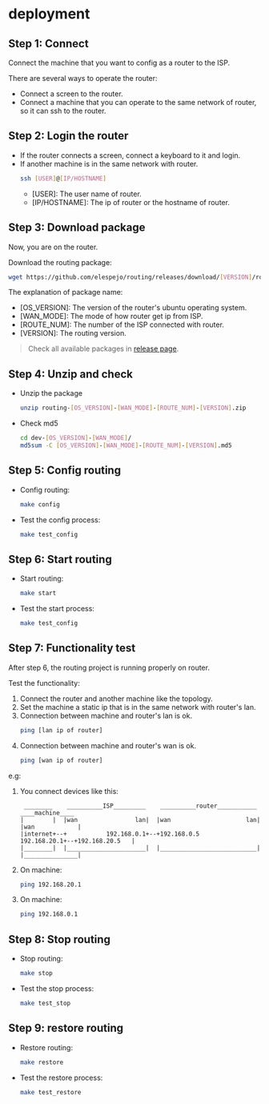 # deployment

## Step 1: Connect 
Connect the machine that you want to config as a router to the ISP.

There are several ways to operate the router:
* Connect a screen to the router.
* Connect a machine that you can operate to the same network of router, so it can ssh to the router. 

## Step 2: Login the router
* If the router connects a screen, connect a keyboard to it and login.
* If another machine is in the same network with router.
    ```bash
    ssh [USER]@[IP/HOSTNAME]
    ```
    * [USER]: The user name of router.
    * [IP/HOSTNAME]: The ip of router or the hostname of router.

## Step 3: Download package
Now, you are on the router.

Download the routing package:
```bash
wget https://github.com/elespejo/routing/releases/download/[VERSION]/routing-[OS_VERSION]-[WAN_MODE]-[ROUTE_NUM]-[VERSION].zip
```
The explanation of package name:
* [OS_VERSION]: The version of the router's ubuntu operating system.
* [WAN_MODE]: The mode of how router get ip from ISP.
* [ROUTE_NUM]: The number of the ISP connected with router.
* [VERSION]: The routing version.

> Check all available packages in [release page](https://github.com/elespejo/routing/releases).

## Step 4: Unzip and check
* Unzip the package
    ```bash
    unzip routing-[OS_VERSION]-[WAN_MODE]-[ROUTE_NUM]-[VERSION].zip
    ```
* Check md5
    ```bash
    cd dev-[OS_VERSION]-[WAN_MODE]/
    md5sum -C [OS_VERSION]-[WAN_MODE]-[ROUTE_NUM]-[VERSION].md5
    ```

## Step 5: Config routing
* Config routing:
    ```bash
    make config
    ```
* Test the config process:
    ```bash
    make test_config
    ```

## Step 6: Start routing
* Start routing:
    ```bash
    make start
    ```
* Test the start process:
    ```bash
    make test_config
    ```

## Step 7: Functionality test
After step 6, the routing project is running properly on router. 

Test the functionality:
1. Connect the router and another machine like the topology.
2. Set the machine a static ip that is in the same network with router's lan.
3. Connection between machine and router's lan is ok.
    ```bash
    ping [lan ip of router]
    ```
4. Connection between machine and router's wan is ok.
    ```bash
    ping [wan ip of router]
    ```

e.g:
1. You connect devices like this:
    ```
     ________    __________ISP_________    __________router___________    ____machine____
    |        |  |wan                lan|  |wan                     lan|  |wan            |
    |internet+--+           192.168.0.1+--+192.168.0.5    192.168.20.1+--+192.168.20.5   |
    |________|  |______________________|  |___________________________|  |_______________|
    ```

2. On machine:
    ```bash
    ping 192.168.20.1
    ```

3. On machine:
    ```bash
    ping 192.168.0.1
    ```

## Step 8: Stop routing
* Stop routing:
    ```bash
    make stop
    ```
* Test the stop process:
    ```bash
    make test_stop
    ```

## Step 9: restore routing
* Restore routing:
    ```bash
    make restore
    ```
* Test the restore process:
    ```bash
    make test_restore
    ```